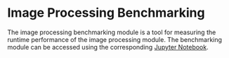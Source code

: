 # Image Processing Benchmarking

The image processing benchmarking module is a tool for measuring the runtime performance of the image processing module. The benchmarking module can be accessed using the corresponding [Jupyter Notebook](../../tools/benchmarks/image-processing-characterization.ipynb).
